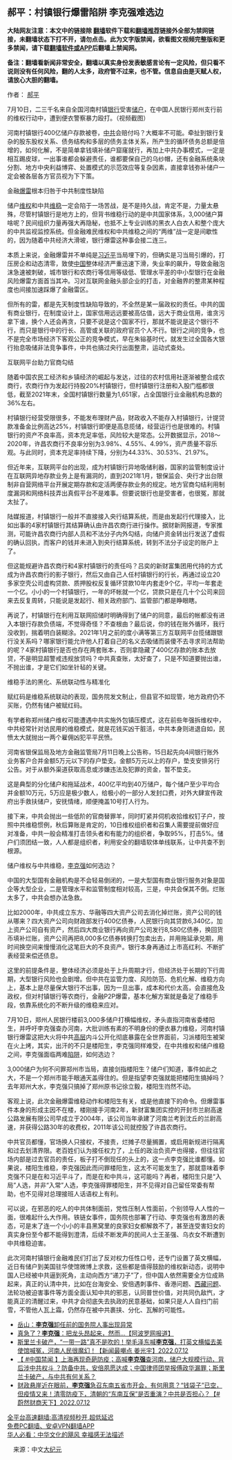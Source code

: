  <!-- 面包屑导航 --> <h2>郝平：村镇银行爆雷陷阱 李克强难选边</h2> <p class="notice"><b>大陆网友注意：本文中的链接除 <a href="https://github.com/bannedbook/fanqiang" >翻墙</a>软件下载和<a href="https://github.com/killgcd/justmysocks/blob/master/README.md">翻墙推荐</a>链接外全部为禁网链接，未翻墙状态下打不开，请勿点击。此为文字版禁闻，欲看图文视频完整版和更多禁闻，请下载<a href="https://github.com/bannedbook/fanqiang">翻墙软件或APP</a>后翻墙上禁闻网。</p><p>备注：翻墙看新闻非常安全，翻墙以真实身份发表敏感言论有一定风险，但只看不说则没有任何风险，翻的人太多，政府管不过来，也不管。信息自由是天赋人权，请放心大胆的翻墙。</b></p>  <div class="entry"> <p>作者： <a href="https://www.bannedbook.org/bnews/tag/%e9%83%9d%e5%b9%b3/" class="st_tag internal_tag" rel="tag" title="标签 郝平 下的日志">郝平</a></p> <p id="conimg">7月10日，二三千名来自全国河南村镇<a href="https://www.bannedbook.org/bnews/tag/%e9%93%b6%e8%a1%8c/" class="st_tag internal_tag" rel="tag" title="标签 银行 下的日志">银行</a>受害<a href="https://www.bannedbook.org/bnews/tag/%E5%82%A8%E6%88%B7/" class="st_tag internal_tag" rel="tag" title="标签 储户 下的日志">储户</a>，在中国人民银行郑州支行前的维权行动中，遭到便衣警察暴力殴打。（视频截图）</p> <p>河南村镇银行400亿储户存款被卷，<a href="https://www.bannedbook.org/bnews/tag/%e4%b8%ad%e5%85%b1/" class="st_tag internal_tag" rel="tag" title="标签 中共 下的日志">中共</a>会赔付吗？大概率不可能。牵扯到银行复杂的股东股权关系、债务结构和多层的债务主体关系，所产生的循环债务总额是倍增的，如何化解，不是简单拿钱填补储户窟窿就行，再加上中共办事模式，一定是相互踢皮球，一出事谁都会躲避责任，谁都要保自己的乌纱帽，还有金融系统条块分割、地方中央利益博弈、处置模式的示范效应等复杂因素，直接拿钱弥补储户一定会被各层各方官员视为下下策。</p> <p>金融<a href="https://www.bannedbook.org/bnews/tag/%E7%88%86%E9%9B%B7/" class="st_tag internal_tag" rel="tag" title="标签 爆雷 下的日志">爆雷</a>根本归咎于中共制度性缺陷</p> <p>储户<span class='wp_keywordlink_affiliate'><a href="https://www.bannedbook.org/bnews/weiquan/" title="维权" target="_blank">维权</a></span>和中共<a href="https://www.bannedbook.org/bnews/tag/%e7%bb%b4%e7%a8%b3/" class="st_tag internal_tag" rel="tag" title="标签 维稳 下的日志">维稳</a>一定会陷于一场苦战，是不是持久战，肯定不是，力量太悬殊，尽管村镇银行是地方上的，但背书维稳行动的是中共国家体系，3,000储户算啥呢？民间组织力量再强大再隐秘，也抵不上专业训练的黑衣人白衣人和整个庞大的中共监视监控系统。但金融难民维权和中共维稳之间的“两维”战一定是间歇性的，因为随着中共经济大滑坡，银行爆雷这种事会接二连三。</p> <p>本质上来说，金融爆雷并不单纯是<a href="https://www.bannedbook.org/bnews/tag/%e4%b9%a0%e8%bf%91%e5%b9%b3/" class="st_tag internal_tag" rel="tag" title="标签 习近平 下的日志">习近平</a>当局埋下的，但确实是习当局引爆的，打压房企和动态清零，致使<span class='wp_keywordlink_affiliate'><a href="https://www.bannedbook.org/" title="中国" target="_blank">中国</a></span>整体经济严重迅速下滑，失业率的飙升，导致金融泡沫急速被刺破，城市银行和农商行等信用等级低、管理水平差的中小型银行在金融风险爆雷方面首当其冲。习对互联网金融头部企业的打击，对金融界的整肃某种程度也间接加速踩爆了金融雷区。</p> <p>但所有的雷，都是先天制度性缺陷导致的，不全然是某一届政权的责任。中共的国有商业银行，在制度设计上，国家信用远远要被高估值，远大于商业信用，谁贪污拿下谁，换个人还会再贪，只要不说是这个国家不行，那就不能说是这个银行不行，而只是银行中的行长、高管或关联的政府官员个人不行。银行之间的竞争，也不是完全市场经济下客观公正的竞争模式，早在朱镕基时代，就发生过全国各大银行抬息吸储非法竞争事件，中共也搞过央行出面整肃，运动式查处。</p> <p>互联网平台助力官商勾结</p>  <p>随着中国农民工经济和乡镇经济的崛起与发达，过往的农村信用社逐渐被整合成农商行，农商行作为发起行持股20%村镇银行，但村镇银行注册和入股门槛都很低，截至2021年末，全国村镇银行数量为1,651家，占全国银行业金融机构总数的36%左右。</p> <p>村镇银行经营受限很多，不能发布理财产品，财政收入不能存入村镇银行，计提贷款准备金比例高达25%，村镇银行即便是高息揽储，经营运行也是很难的。村镇银行的资产不良率高，资本充足率低，风险较大是常态。公开数据显示，2018～2020年，许昌农商行不良率分别为3.98%、4.55%、4.99%，资产质量不容乐观。与此同时，资本充足率持续下降，分别为44.33%、30.53%、21.97%。</p> <p>但近年来，互联网平台的出现，成为村镇银行异地吸储利器，国家的监管制度设计在互联网异地存款业务上是有漏洞的，直到2021年1月，银保监会、央行才出台限制非自营网络平台开展定期存款和定活两便存款业务的规定。地方官商勾结利用制度漏洞和网络科技弄出真假平台不是难事。但要说银行也是受害者，也很冤，那就太扯了。</p> <p>陆媒报道，村镇银行一般并不直接接入央行结算系统，而是由发起行代理接入，比如出事的4家村镇银行其结算确认由许昌农商行进行操作。据财新网报道，专家推测，可能许昌农商行内部人员和不法分子内外勾结，向储户资金转出行发送了虚假的确认回执，而客户的钱并未进入到央行结算系统，转到不法分子设定的账户上了。</p> <p>但这能规避许昌农商行和4家村镇银行的责任吗？吕奕的新财富集团用代持的方式成为许昌农商行的影子银行，然后又由自己人任村镇银行的行长，再通过设立20多家空壳公司虚构贷款、质押股权反复循环贷款10年内套走9个亿，平均一年套走一个亿。小小的一个村镇银行，一年的坏帐就一个亿，贷款只是在几十个公司来回来去反复周转，只能说是发起行、相关政府部门、监管部门都是睁眼瞎。</p> <p>再说了，村镇银行在利用互联网招储时明确得到了储户的同意，最后的帐都没有进入本银行存款负债端，不觉得奇怪？不查根由？最后说，你的钱在账外循环，我行没收到，揣着明白装糊涂。2021年1月之前的度小满等第三方互联网平台揽储跟银行没关系吗？哪家银行能允许他人打着自己的名义去吸储而装傻不去寻求司法帮助的呢？4家村镇银行是否也存在两套账本，否则拿隐藏了400亿存款的账本去放贷，不是明显超警戒违规放贷吗？中共真查账，太好查了，只是不知道要抛出谁，不抛出谁，才是它们如坐针毡的关键。</p> <p>维稳手法的黑化、系统联动性与精准化</p> <p>赋红码是维稳系统联动的表现，国务院发文制止，但县官不如现管，地方政府仍不买账，仍然有储户被赋红码。</p>  <p>有学者称郑州储户维权可能遭遇中共实施外包镇压模式，这在前些年强拆维权中，中共经常针对访民用的维稳模式，就是花钱买凶干脏活，中共本身则进退自如，民愤太大就抛出一两个雇佣凶犯平平民愤。</p> <p>河南省银保监局及地方金融监管局7月11日晚上公告称，15日起先向4间银行账外业务客户合并金额5万元以下的存户垫支。金额5万元以上的存户，垫支安排另行公告。对于从额外渠道获取高息或涉嫌违法及犯罪的资金，暂不垫支。</p> <p>这是典型的分化储户和拖延战术，400亿平均到40万储户，每个储户至少平均合并金额10万元，5万应是极少数人，给极小的一部分人发封口费，对外大肆宣传政府出手救扶储户，安抚情绪，顺便掩盖10号打人行为。</p> <p>接下来，中共会抛出一些低阶的官商替罪羊，同时盯紧并伺机收拾维权钉子户，按照中共维稳惯例，秋后算账是肯定的，10日维权组织者和召集人需要提前做好应对准备，中共一般会精准打击领头者和有能力的组织者，争取95%，打击5%。储户们须团结一致，人人都是组织者，利用安全的翻墙软体单线联系，让中共查不到根源。</p> <p>储户维权与中共维稳，<a href="https://www.bannedbook.org/bnews/tag/%e6%9d%8e%e5%85%8b%e5%bc%ba/" class="st_tag internal_tag" rel="tag" title="标签 李克强 下的日志">李克强</a>如何选边？</p> <p>中国的大型国有金融机构是不会轻易倒闭的，一是大型国有商业银行服务对象是国企等大型企业，二是管理水平和监管制度相对较高，三是，中共会保其不倒。烂账太多了，中共会想办法急救。</p> <p>比如2000年，中共成立东方、华融等四大资产公司去消化掉烂账，资产公司的钱从哪来？四大资产公司向财政部发行400亿债券，人民银行向其贷款6,340亿，加上资产公司自有资产，然后四大商业银行再向资产公司发行8,580亿债券，换回货币填补烂账，资产公司再把8,000多亿债券转换打包卖出去，并用拖延承兑期，用时间换空间来慢慢消化这笔巨大的不良资产。银行本身再通过上市高红利、不断扩表经营来偿还债息。</p> <p>这里的前提条件是，整体经济必须是处于上升周期才行，但经济处于长期的下行周期，大型银行风险也会剧增。但中共在监管力度、风险防范、危机化解、维稳方向上，基本上是尽量保大银行不出事，因为一旦出事，成本和代价太高，会直接危及政权，但对村镇银行等农商行，金融P2P爆雷，基本化解方案就是备足了维稳手段，依靠系统化的不断升级的维稳来应对。</p>  <p>7月10日，郑州人民银行楼前3,000多储户打横幅维权，矛头直指河南省委楼阳生，并呼吁李克强查办河南，大批训练有素的不明身份的便衣暴力维稳，河南村镇银行爆雷这把大火将中共<span class='wp_keywordlink_affiliate'><a href="https://www.bannedbook.org/bnews/ccpdope/" title="中共高层内幕" target="_blank">高层</a></span>内斗公开化彻底暴露在全世界面前，习派楼阳生被架在火上烤，其实，出汗的不只是楼阳生，李克强同样难受，在中共维权和储户维稳之间，李克强面临两难<a href="https://www.bannedbook.org/bnews/tag/%E9%99%B7%E9%98%B1/" class="st_tag internal_tag" rel="tag" title="标签 陷阱 下的日志">陷阱</a>，如何选边？</p> <p>3,000储户为何不问罪郑州市当局，直接剑指楼阳生？储户们知道，事件如此之大，不是一个郑州市能手眼通天盖得住的。但是指望李克强就能把楼阳生搞掉吗？去年郑州大水，李克强只搞掉了郑州原书记徐立毅，楼阳生岿然不动。</p> <p>客观上说，此次金融爆雷维稳动作和楼阳生有关，或是他直接下的命令。但爆雷事件本身的形成主因不在楼，楼刚接手河南2年，新财富集团实控的开封市兰尉高速公路发展有限公司早成立于2004年，该公司当年承建了河南兰考到沈丘的兰尉高速，并获得公路30年的收费权，2011年该公司就控股了许昌农商行。</p> <p>中共官员都懂，官场换人只接权，不接责，烂摊子尽量搁置，或启用新规进行隔离和过去划清界限。老百姓们认为接任权力了，上任的政治负资产也得接，但往往官场内部是过去官员的责任，板子打不倒现任的头上的，这一点李克强比谁都懂。如果说，楼阳生维稳，李克强因此而问罪楼阳生，这太不可能发生了，那就意味着李克强不只是在和习近平斗了，而是在和中共斗，这可能吗？再者，楼阳生只是“入局”人选，并非“入常”人选，李克强得罪楼阳生，并不见得对自己留任常委有帮助，也不见得对总理接班人话语权上有利。</p> <p>可以说，在邪恶的吃人的中共体制面前，党性压制人性面前，个别领导人人性的一面，很难起什么大作用。铁链女事件，国务院也部署了行动、李克强也有激昂的表态，可是末了连一个小小的丰县黑窝里的良家妇女都解救不了，甚至连受害妇女的真实身份至今都不能得到澄清，后续不断发声的民间人士王圣强、乌衣女不断遭到中共维稳迫害。</p> <p>此次河南村镇银行金融难民们打出了反对权力任性口号，还专门设置了英文横幅，近日有储户到美国驻华使馆微博上求救，这些都是值得鼓励的维权新动态，说明中国人已经被中共逼到死角，主动向西方“递刀子”了，但中国人依然需要全方位成熟起来，真正的认清中共，比如在台海安全、安倍遇刺事件、香港问题、<span class='wp_keywordlink'><a href="https://www.bannedbook.org/forum22/" title="自由西藏论坛 西藏人权论坛 西藏问题" target="_blank">西藏问题</a></span>、法轮功被迫害事件等方面全面认知中共的邪恶，认同普世价值，对共同仇敌忾，才能真正的清醒过来，中共才会彻底失去执政的民意基础，如果只是人人自扫门前雪，不管他人瓦上霜，仍然存在被中共裹挟、分化、瓦解的可能性。</p> <div id="taboola-mid-1"></div>  <ul class='op-related-articles' title='相关阅读'> <li><a href='https://www.bannedbook.org/bnews/comments/20220714/1758045.html' target='_blank'>岳山：<b>李克强</b>卸任前的国务院人事出现异常</a></li> <li><a href='https://www.bannedbook.org/bnews/topimagenews/20220713/1757868.html' target='_blank'>真急了？<b>李克强</b>：把龙头昂起来，然而…【阿波罗网报道】</a></li> <li><a href='https://www.bannedbook.org/bnews/bannedvideo/20220713/1757528.html' target='_blank'>斯里兰卡破产，“一带一路”真不是吹的！举毛泽东喊<b>李克强</b>，打英文横幅去美使馆喊冤，河南人民很魔幻！【新闻最嘲点 姜光宇】2022.07.12</a></li> <li><a href='https://www.bannedbook.org/bnews/bannedvideo/20220713/1757468.html' target='_blank'>【 #中国禁闻 】上海再现奇葩防疫；高喊<b>李克强</b>查河南，储户大规模行动，背后涉中共权斗 ？防备中共，安倍夙愿达成；中国律师团举报傅政华漏罪；斯里兰卡破产，与中共有何关系？</a></li> <li><a href='https://www.bannedbook.org/bnews/bannedvideo/20220712/1757347.html' target='_blank'>财政悬崖近在眼前，<b>李克强</b>急召东南五省市开会，有何用意？“钱袋子”已空，但疫情又来！清零防疫下，清朝的“东南互保”是否重演？中共是否担心？【#蔚然财商天下】2022.07.12</a></li> </ul> <p class="texttj"> <a href="https://github.com/bannedbook/fanqiang/wiki/V2ray%E6%9C%BA%E5%9C%BA" target="_blank">全平台高速翻墙:高清视频秒开,超低延迟</a><br/> <a href="https://github.com/bannedbook/fanqiang/wiki/%E7%A6%81%E9%97%BB%E7%BD%91%E5%AE%89%E5%8D%93%E7%BF%BB%E5%A2%99%E6%96%B0%E9%97%BBAPP" target="_blank">免费PC翻墙、安卓VPN翻墙APP</a><br/> <a href="https://www.bannedbook.org/bnews/comments/20220220/1694796.html" target="_blank">华人必看：中华文化的飓风 幸福感无法描述</a> </p><p class="src-info">　来源：中文<span class='wp_keywordlink_affiliate'><a href="http://www.epochtimes.com/" title="大纪元" target="_blank">大纪元</a></span> </p> <a name='sharetosocial'></a>  <div style="margin-bottom:5px;padding-bottom:5px;clear:both"> <div id="archive-pix-1" class="banner-ads"> <!-- AuctionX Display platform tag START --> <div id="27602x728x90x621x_ADSLOT1" clicktrack="%%CLICK_URL_ESC%%"></div>  <!-- AuctionX Display platform tag END --> </div> <div id="archive-pix-2" class="banner-ads"> <!-- AuctionX Display platform tag START --> <div id="27556x300x250x621x_ADSLOT1" clicktrack="%%CLICK_URL_ESC%%" style="margin:0 auto;text-align:center"></div>  <!-- AuctionX Display platform tag END --> </div> </div>  <div id="archive-pix-1" class="banner-ads"> <!-- AuctionX Display platform tag START --> <div id="27603x728x90x621x_ADSLOT1" clicktrack="%%CLICK_URL_ESC%%"></div>  <!-- AuctionX Display platform tag END --> </div> </div><!--END ENTRY--> 